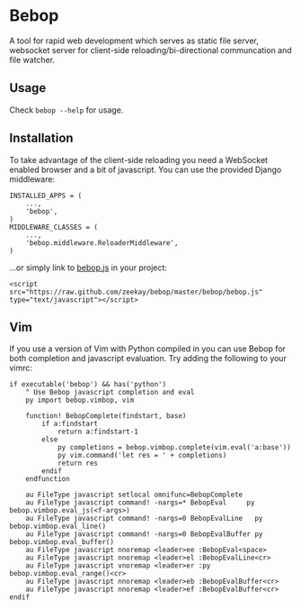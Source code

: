 Bebop
=====
A tool for rapid web development which serves as static file server, websocket server for client-side reloading/bi-directional communcation and file watcher.

Usage
-----
Check `bebop --help` for usage.

Installation
------------
To take advantage of the client-side reloading you need a WebSocket enabled browser and a bit of javascript. You can use the provided Django middleware:

    INSTALLED_APPS = (
        ...,
        'bebop',
    )
    MIDDLEWARE_CLASSES = (
        ...,
        'bebop.middleware.ReloaderMiddleware',
    )

...or simply link to [bebop.js](https://raw.github.com/zeekay/bebop/master/bebop/bebop.js) in your project:

    <script src="https://raw.github.com/zeekay/bebop/master/bebop/bebop.js" type="text/javascript"></script>

Vim
---
If you use a version of Vim with Python compiled in you can use Bebop for both completion and javascript evaluation. Try adding the following to your vimrc:

    if executable('bebop') && has('python')
        " Use Bebop javascript completion and eval
        py import bebop.vimbop, vim

        function! BebopComplete(findstart, base)
            if a:findstart
                return a:findstart-1
            else
                py completions = bebop.vimbop.complete(vim.eval('a:base'))
                py vim.command('let res = ' + completions)
                return res
            endif
        endfunction

        au FileType javascript setlocal omnifunc=BebopComplete
        au FileType javascript command! -nargs=* BebopEval     py bebop.vimbop.eval_js(<f-args>)
        au FileType javascript command! -nargs=0 BebopEvalLine   py bebop.vimbop.eval_line()
        au FileType javascript command! -nargs=0 BebopEvalBuffer py bebop.vimbop.eval_buffer()
        au FileType javascript nnoremap <leader>ee :BebopEval<space>
        au FileType javascript nnoremap <leader>el :BebopEvalLine<cr>
        au FileType javascript vnoremap <leader>er :py bebop.vimbop.eval_range()<cr>
        au FileType javascript nnoremap <leader>eb :BebopEvalBuffer<cr>
        au FileType javascript nnoremap <leader>ef :BebopEvalBuffer<cr>
    endif
